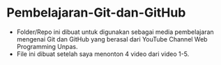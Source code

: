 # Pembelajaran-Git-dan-GitHub
- Folder/Repo ini dibuat untuk digunakan sebagai media pembelajaran mengenai Git dan GitHub
  yang berasal dari YouTube Channel Web Programming Unpas.
- File ini dibuat setelah saya menonton 4 video dari video 1-5.

